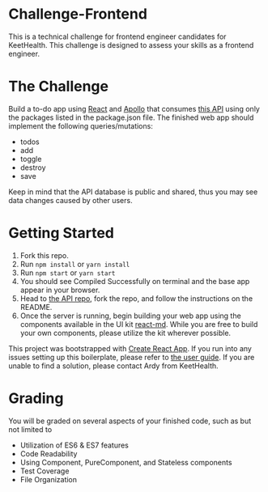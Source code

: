 # Challenge-Frontend
This is a technical challenge for frontend engineer candidates for KeetHealth. This challenge is designed to assess your skills as a frontend engineer.

# The Challenge
Build a to-do app using [React](https://facebook.github.io/react/) and [Apollo](http://dev.apollodata.com/react/) that consumes [this API](https://github.com/NoowPTdev/graphql-todo) using only the packages listed in the package.json file. The finished web app should implement the following queries/mutations:
- todos
- add
- toggle
- destroy
- save

Keep in mind that the API database is public and shared, thus you may see data changes caused by other users.

# Getting Started
1. Fork this repo.
2. Run ```npm install``` or ```yarn install```
3. Run ```npm start``` or ```yarn start```
4. You should see Compiled Successfully on terminal and the base app appear in your browser.
5. Head to [the API repo](https://github.com/NoowPTdev/graphql-todo), fork the repo, and follow the instructions on the README.
6. Once the server is running, begin building your web app using the components available in the UI kit [react-md](https://react-md.mlaursen.com/). While you are free to build your own components, please utilize the kit wherever possible.

This project was bootstrapped with [Create React App](https://github.com/facebookincubator/create-react-app). If you run into any issues setting up this boilerplate, please refer to [the user guide](https://github.com/facebookincubator/create-react-app/blob/master/packages/react-scripts/template/README.md). If you are unable to find a solution, please contact Ardy from KeetHealth.

# Grading
You will be graded on several aspects of your finished code, such as but not limited to
- Utilization of ES6 & ES7 features
- Code Readability
- Using Component, PureComponent, and Stateless components
- Test Coverage
- File Organization
